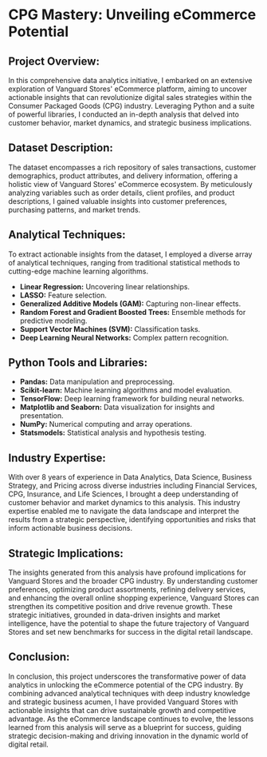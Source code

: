 # CPG Mastery: Unveiling eCommerce Potential

## Project Overview:
In this comprehensive data analytics initiative, I embarked on an extensive exploration of Vanguard Stores' eCommerce platform, aiming to uncover actionable insights that can revolutionize digital sales strategies within the Consumer Packaged Goods (CPG) industry. Leveraging Python and a suite of powerful libraries, I conducted an in-depth analysis that delved into customer behavior, market dynamics, and strategic business implications.

## Dataset Description:
The dataset encompasses a rich repository of sales transactions, customer demographics, product attributes, and delivery information, offering a holistic view of Vanguard Stores' eCommerce ecosystem. By meticulously analyzing variables such as order details, client profiles, and product descriptions, I gained valuable insights into customer preferences, purchasing patterns, and market trends.

## Analytical Techniques:
To extract actionable insights from the dataset, I employed a diverse array of analytical techniques, ranging from traditional statistical methods to cutting-edge machine learning algorithms.

- **Linear Regression:** Uncovering linear relationships.
- **LASSO:** Feature selection.
- **Generalized Additive Models (GAM):** Capturing non-linear effects.
- **Random Forest and Gradient Boosted Trees:** Ensemble methods for predictive modeling.
- **Support Vector Machines (SVM):** Classification tasks.
- **Deep Learning Neural Networks:** Complex pattern recognition.

## Python Tools and Libraries:
- **Pandas:** Data manipulation and preprocessing.
- **Scikit-learn:** Machine learning algorithms and model evaluation.
- **TensorFlow:** Deep learning framework for building neural networks.
- **Matplotlib and Seaborn:** Data visualization for insights and presentation.
- **NumPy:** Numerical computing and array operations.
- **Statsmodels:** Statistical analysis and hypothesis testing.

## Industry Expertise:
With over 8 years of experience in Data Analytics, Data Science, Business Strategy, and Pricing across diverse industries including Financial Services, CPG, Insurance, and Life Sciences, I brought a deep understanding of customer behavior and market dynamics to this analysis. This industry expertise enabled me to navigate the data landscape and interpret the results from a strategic perspective, identifying opportunities and risks that inform actionable business decisions.

## Strategic Implications:
The insights generated from this analysis have profound implications for Vanguard Stores and the broader CPG industry. By understanding customer preferences, optimizing product assortments, refining delivery services, and enhancing the overall online shopping experience, Vanguard Stores can strengthen its competitive position and drive revenue growth. These strategic initiatives, grounded in data-driven insights and market intelligence, have the potential to shape the future trajectory of Vanguard Stores and set new benchmarks for success in the digital retail landscape.

## Conclusion:
In conclusion, this project underscores the transformative power of data analytics in unlocking the eCommerce potential of the CPG industry. By combining advanced analytical techniques with deep industry knowledge and strategic business acumen, I have provided Vanguard Stores with actionable insights that can drive sustainable growth and competitive advantage. As the eCommerce landscape continues to evolve, the lessons learned from this analysis will serve as a blueprint for success, guiding strategic decision-making and driving innovation in the dynamic world of digital retail.





